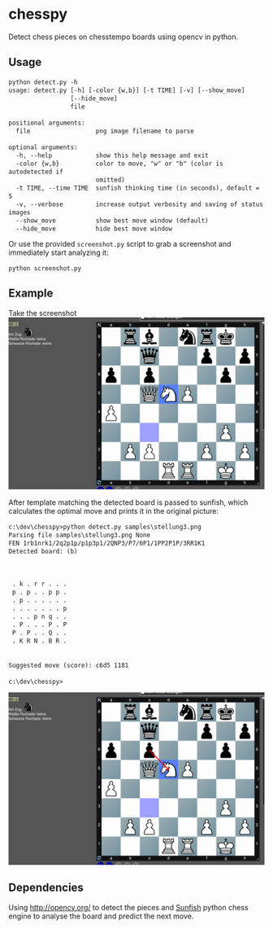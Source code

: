 # chesspy
Detect chess pieces on chesstempo boards using opencv in python.

## Usage
```
python detect.py -h
usage: detect.py [-h] [-color {w,b}] [-t TIME] [-v] [--show_move]
                 [--hide_move]
                 file

positional arguments:
  file                  png image filename to parse

optional arguments:
  -h, --help            show this help message and exit
  -color {w,b}          color to move, "w" or "b" (color is autodetected if
                        omitted)
  -t TIME, --time TIME  sunfish thinking time (in seconds), default = 5
  -v, --verbose         increase output verbosity and saving of status images
  --show_move           show best move window (default)
  --hide_move           hide best move window
```

Or use the provided `screenshot.py` script to grab a screenshot and immediately start analyzing it:
```
python screenshot.py
```

## Example
Take the screenshot ![Example screenshot](/samples/stellung3.png?raw=true "Example Screenshot")

After template matching the detected board is passed to sunfish, which calculates the optimal move and prints it in the original picture:
```
c:\dev\chesspy>python detect.py samples\stellung3.png
Parsing file samples\stellung3.png None
FEN 1rb1nrk1/2q2p1p/p1p3p1/2QNP3/P7/6P1/1PP2P1P/3RR1K1
Detected board: (b)



 . k . r r . . .
 p . p . . p p .
 . p . . . . . .
 . . . . . . . p
 . . . p n q . .
 . P . . . P . P
 P . P . . Q . .
 . K R N . B R .


Suggested move (score): c6d5 1181

c:\dev\chesspy>
```
![Example screenshot](/screenshots/output.png?raw=true "Example Screenshot")

## Dependencies

Using http://opencv.org/ to detect the pieces and [Sunfish](https://github.com/thomasahle/sunfish) python chess engine to analyse the board and predict the next move.
